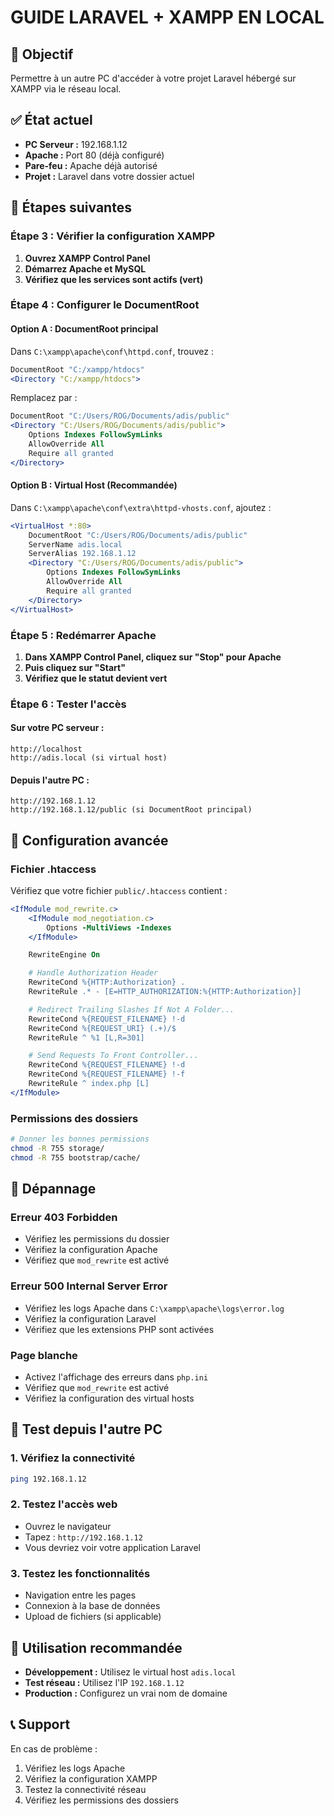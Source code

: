# GUIDE LARAVEL + XAMPP EN LOCAL

## 🎯 Objectif
Permettre à un autre PC d'accéder à votre projet Laravel hébergé sur XAMPP via le réseau local.

## ✅ État actuel
- **PC Serveur :** 192.168.1.12
- **Apache :** Port 80 (déjà configuré)
- **Pare-feu :** Apache déjà autorisé
- **Projet :** Laravel dans votre dossier actuel

## 🚀 Étapes suivantes

### **Étape 3 : Vérifier la configuration XAMPP**

1. **Ouvrez XAMPP Control Panel**
2. **Démarrez Apache et MySQL**
3. **Vérifiez que les services sont actifs (vert)**

### **Étape 4 : Configurer le DocumentRoot**

#### Option A : DocumentRoot principal
Dans `C:\xampp\apache\conf\httpd.conf`, trouvez :
```apache
DocumentRoot "C:/xampp/htdocs"
<Directory "C:/xampp/htdocs">
```

Remplacez par :
```apache
DocumentRoot "C:/Users/ROG/Documents/adis/public"
<Directory "C:/Users/ROG/Documents/adis/public">
    Options Indexes FollowSymLinks
    AllowOverride All
    Require all granted
</Directory>
```

#### Option B : Virtual Host (Recommandée)
Dans `C:\xampp\apache\conf\extra\httpd-vhosts.conf`, ajoutez :
```apache
<VirtualHost *:80>
    DocumentRoot "C:/Users/ROG/Documents/adis/public"
    ServerName adis.local
    ServerAlias 192.168.1.12
    <Directory "C:/Users/ROG/Documents/adis/public">
        Options Indexes FollowSymLinks
        AllowOverride All
        Require all granted
    </Directory>
</VirtualHost>
```

### **Étape 5 : Redémarrer Apache**
1. **Dans XAMPP Control Panel, cliquez sur "Stop" pour Apache**
2. **Puis cliquez sur "Start"**
3. **Vérifiez que le statut devient vert**

### **Étape 6 : Tester l'accès**

#### Sur votre PC serveur :
```
http://localhost
http://adis.local (si virtual host)
```

#### Depuis l'autre PC :
```
http://192.168.1.12
http://192.168.1.12/public (si DocumentRoot principal)
```

## 🔧 Configuration avancée

### **Fichier .htaccess**
Vérifiez que votre fichier `public/.htaccess` contient :
```apache
<IfModule mod_rewrite.c>
    <IfModule mod_negotiation.c>
        Options -MultiViews -Indexes
    </IfModule>

    RewriteEngine On

    # Handle Authorization Header
    RewriteCond %{HTTP:Authorization} .
    RewriteRule .* - [E=HTTP_AUTHORIZATION:%{HTTP:Authorization}]

    # Redirect Trailing Slashes If Not A Folder...
    RewriteCond %{REQUEST_FILENAME} !-d
    RewriteCond %{REQUEST_URI} (.+)/$
    RewriteRule ^ %1 [L,R=301]

    # Send Requests To Front Controller...
    RewriteCond %{REQUEST_FILENAME} !-d
    RewriteCond %{REQUEST_FILENAME} !-f
    RewriteRule ^ index.php [L]
</IfModule>
```

### **Permissions des dossiers**
```bash
# Donner les bonnes permissions
chmod -R 755 storage/
chmod -R 755 bootstrap/cache/
```

## 🚨 Dépannage

### **Erreur 403 Forbidden**
- Vérifiez les permissions du dossier
- Vérifiez la configuration Apache
- Vérifiez que `mod_rewrite` est activé

### **Erreur 500 Internal Server Error**
- Vérifiez les logs Apache dans `C:\xampp\apache\logs\error.log`
- Vérifiez la configuration Laravel
- Vérifiez que les extensions PHP sont activées

### **Page blanche**
- Activez l'affichage des erreurs dans `php.ini`
- Vérifiez que `mod_rewrite` est activé
- Vérifiez la configuration des virtual hosts

## 📱 Test depuis l'autre PC

### **1. Vérifiez la connectivité**
```bash
ping 192.168.1.12
```

### **2. Testez l'accès web**
- Ouvrez le navigateur
- Tapez : `http://192.168.1.12`
- Vous devriez voir votre application Laravel

### **3. Testez les fonctionnalités**
- Navigation entre les pages
- Connexion à la base de données
- Upload de fichiers (si applicable)

## 🎯 Utilisation recommandée

- **Développement :** Utilisez le virtual host `adis.local`
- **Test réseau :** Utilisez l'IP `192.168.1.12`
- **Production :** Configurez un vrai nom de domaine

## 📞 Support

En cas de problème :
1. Vérifiez les logs Apache
2. Vérifiez la configuration XAMPP
3. Testez la connectivité réseau
4. Vérifiez les permissions des dossiers
